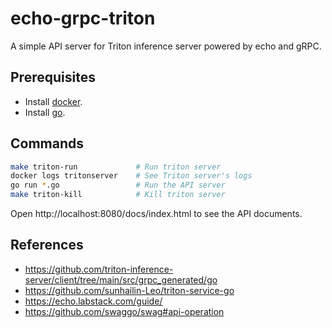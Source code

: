 # echo-grpc-triton
A simple API server for Triton inference server powered by echo and gRPC.

## Prerequisites
- Install [docker](https://docs.docker.com/engine/install/).
- Install [go](https://go.dev/doc/install).

## Commands
```bash
make triton-run             # Run triton server
docker logs tritonserver    # See Triton server's logs
go run *.go                 # Run the API server
make triton-kill            # Kill triton server
```

Open http://localhost:8080/docs/index.html to see the API documents.

## References
- https://github.com/triton-inference-server/client/tree/main/src/grpc_generated/go
- https://github.com/sunhailin-Leo/triton-service-go
- https://echo.labstack.com/guide/
- https://github.com/swaggo/swag#api-operation
